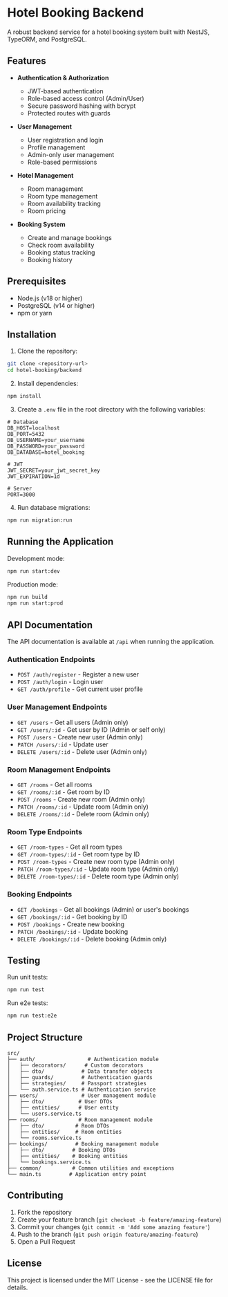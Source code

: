 # Hotel Booking Backend

A robust backend service for a hotel booking system built with NestJS, TypeORM, and PostgreSQL.

## Features

- **Authentication & Authorization**
  - JWT-based authentication
  - Role-based access control (Admin/User)
  - Secure password hashing with bcrypt
  - Protected routes with guards

- **User Management**
  - User registration and login
  - Profile management
  - Admin-only user management
  - Role-based permissions

- **Hotel Management**
  - Room management
  - Room type management
  - Room availability tracking
  - Room pricing

- **Booking System**
  - Create and manage bookings
  - Check room availability
  - Booking status tracking
  - Booking history

## Prerequisites

- Node.js (v18 or higher)
- PostgreSQL (v14 or higher)
- npm or yarn

## Installation

1. Clone the repository:
```bash
git clone <repository-url>
cd hotel-booking/backend
```

2. Install dependencies:
```bash
npm install
```

3. Create a `.env` file in the root directory with the following variables:
```env
# Database
DB_HOST=localhost
DB_PORT=5432
DB_USERNAME=your_username
DB_PASSWORD=your_password
DB_DATABASE=hotel_booking

# JWT
JWT_SECRET=your_jwt_secret_key
JWT_EXPIRATION=1d

# Server
PORT=3000
```

4. Run database migrations:
```bash
npm run migration:run
```

## Running the Application

Development mode:
```bash
npm run start:dev
```

Production mode:
```bash
npm run build
npm run start:prod
```

## API Documentation

The API documentation is available at `/api` when running the application.

### Authentication Endpoints

- `POST /auth/register` - Register a new user
- `POST /auth/login` - Login user
- `GET /auth/profile` - Get current user profile

### User Management Endpoints

- `GET /users` - Get all users (Admin only)
- `GET /users/:id` - Get user by ID (Admin or self only)
- `POST /users` - Create new user (Admin only)
- `PATCH /users/:id` - Update user
- `DELETE /users/:id` - Delete user (Admin only)

### Room Management Endpoints

- `GET /rooms` - Get all rooms
- `GET /rooms/:id` - Get room by ID
- `POST /rooms` - Create new room (Admin only)
- `PATCH /rooms/:id` - Update room (Admin only)
- `DELETE /rooms/:id` - Delete room (Admin only)

### Room Type Endpoints

- `GET /room-types` - Get all room types
- `GET /room-types/:id` - Get room type by ID
- `POST /room-types` - Create new room type (Admin only)
- `PATCH /room-types/:id` - Update room type (Admin only)
- `DELETE /room-types/:id` - Delete room type (Admin only)

### Booking Endpoints

- `GET /bookings` - Get all bookings (Admin) or user's bookings
- `GET /bookings/:id` - Get booking by ID
- `POST /bookings` - Create new booking
- `PATCH /bookings/:id` - Update booking
- `DELETE /bookings/:id` - Delete booking (Admin only)

## Testing

Run unit tests:
```bash
npm run test
```

Run e2e tests:
```bash
npm run test:e2e
```

## Project Structure

```
src/
├── auth/                 # Authentication module
│   ├── decorators/      # Custom decorators
│   ├── dto/            # Data transfer objects
│   ├── guards/         # Authentication guards
│   ├── strategies/     # Passport strategies
│   └── auth.service.ts # Authentication service
├── users/              # User management module
│   ├── dto/           # User DTOs
│   ├── entities/      # User entity
│   └── users.service.ts
├── rooms/             # Room management module
│   ├── dto/          # Room DTOs
│   ├── entities/     # Room entities
│   └── rooms.service.ts
├── bookings/         # Booking management module
│   ├── dto/         # Booking DTOs
│   ├── entities/    # Booking entities
│   └── bookings.service.ts
├── common/          # Common utilities and exceptions
└── main.ts         # Application entry point
```

## Contributing

1. Fork the repository
2. Create your feature branch (`git checkout -b feature/amazing-feature`)
3. Commit your changes (`git commit -m 'Add some amazing feature'`)
4. Push to the branch (`git push origin feature/amazing-feature`)
5. Open a Pull Request

## License

This project is licensed under the MIT License - see the LICENSE file for details.